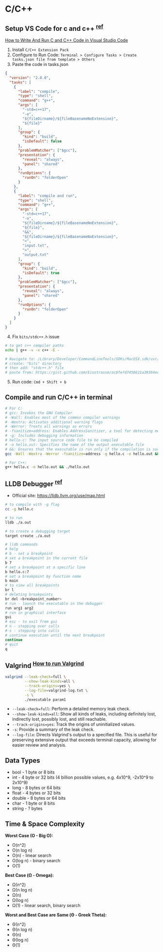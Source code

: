 # C/C++

## Setup VS Code for c and c++ <sup>[ref](https://takeuforward.org/set-up/how-to-set-up-visual-studio-code-for-c-cp-and-dsa/)</sup>

[How to Write And Run C and C++ Code in Visual Studio Code](https://www.freecodecamp.org/news/how-to-write-and-run-c-cpp-code-on-visual-studio-code/)

1. Install `C/C++ Extension Pack`
2. Configure to Run Code: `Terminal > Configure Tasks > Create tasks.json file from template > Others`
3. Paste the code in tasks.json

```json
{
  "version": "2.0.0",
  "tasks": [
    {
      "label": "compile",
      "type": "shell",
      "command": "g++",
      "args": [
        "-std=c++17",
        "-o",
        "${fileDirname}/${fileBasenameNoExtension}",
        "${file}"
      ],
      "group": {
        "kind": "build",
        "isDefault": false
      },
      "problemMatcher": ["$gcc"],
      "presentation": {
        "reveal": "always",
        "panel": "shared"
      },
      "runOptions": {
        "runOn": "folderOpen"
      }
    },
    {
      "label": "compile and run",
      "type": "shell",
      "command": "g++",
      "args": [
        "-std=c++17",
        "-o",
        "${fileDirname}/${fileBasenameNoExtension}",
        "${file}",
        "&&",
        "${fileDirname}/${fileBasenameNoExtension}",
        "<",
        "input.txt",
        ">",
        "output.txt"
      ],
      "group": {
        "kind": "build",
        "isDefault": true
      },
      "problemMatcher": ["$gcc"],
      "presentation": {
        "reveal": "always",
        "panel": "shared"
      },
      "runOptions": {
        "runOn": "folderOpen"
      }
    }
  ]
}
```

4. Fix `bits/stdc++.h` issue

```sh
# to get c++ compiler paths
echo | g++ -v -x c++ -E -

# Navigate to: /Library/Developer/CommandLineTools/SDKs/MacOSX.sdk/usr/include
# create: "bits" directory
# then add: "stdc++.h" file
# paste from: https://gist.github.com/Einstrasse/ac0fe7d7450621a39364ed3b05cacd11
```

5. Run code: `Cmd + Shift + b`

## Compile and run C/C++ in terminal

```sh
# For C:
# gcc: Invokes the GNU Compiler
# -Wall: Enables most of the common compiler warnings
# -Wextra: Activates additional warning flags
# -Werror: Treats all warnings as errors
# -fsanitize=address: Enables AddressSanitizer, a tool for detecting memory issues like buffer overflows, use-after-free, etc.
# -g: Includes debugging information
# hello.c: The input source code file to be compiled
# -o hello.out: Specifies the name of the output executable file
# &&: Ensures that the executable is run only if the compilation is successful
gcc -Wall -Wextra -Werror -fsanitize=address -g hello.c -o hello.out && ./hello.out

# For C++:
g++ hello.c -o hello.out && ./hello.out
```

## LLDB Debugger <sup>[ref](https://www.youtube.com/watch?v=v_C1cvo1biI)</sup>

- Official site: <https://lldb.llvm.org/use/map.html>

```sh
# to compile with -g flag
cc -g hello.c

# to run
lldb ./a.out

# to create a debugging target
target create ./a.out

# lldb commands
# help
# b - set a breakpoint
# set a breakpoint in the current file
b 7
# set a breakpoint at a specific line
b hello.c:7
# set a breakpoint by function name
b main
# to view all breakpoints
br l
# deleting breakpoints
br del <breakpoint_number>
# run - launch the executable in the debugger
run arg1 arg2
# run in graphical interface
gui
# esc - to exit from gui
# n - stepping over calls
# s - stepping into calls
# continue execution until the next breakpoint
continue
# quit
q
```

## Valgrind <sup>[How to run Valgrind](https://stackoverflow.com/questions/5134891/how-do-i-use-valgrind-to-find-memory-leaks)</sup>

```sh
valgrind --leak-check=full \
         --show-leak-kinds=all \
         --track-origins=yes \
         --log-file=valgrind-log.txt \
         -s \
         ./executable param1
```

- `--leak-check=full`: Perform a detailed memory leak check.
- `--show-leak-kinds=all`: Show all kinds of leaks, including definitely lost, indirectly lost, possibly lost, and still reachable.
- `--track-origins=yes`: Track the origins of uninitialized values.
- `-s`: Provide a summary of the leak check.
- `--log-file`: Directs Valgrind's output to a specified file. This is useful for preserving extensive output that exceeds terminal capacity, allowing for easier review and analysis.

## Data Types

- bool - 1 byte or 8 bits
- int - 4 byte or 32 bits (4 billion possible values, e.g. 4x10^9, -2x10^9 to 2x10^9)
- long - 8 bytes or 64 bits
- float - 4 bytes or 32 bits
- double - 8 bytes or 64 bits
- char - 1 byte or 8 bits
- string - ? bytes

## Time & Space Complexity

**Worst Case (O - Big O):**

- O(n^2)
- O(n log n)
- O(n) - linear search
- O(log n) - binary search
- O(1)

**Best Case (Ω - Omega):**

- Ω(n^2)
- Ω(n log n)
- Ω(n)
- Ω(log n)
- Ω(1) - linear search, binary search

**Worst and Best Case are Same (Θ - Greek Theta):**

- Θ(n^2)
- Θ(n log n)
- Θ(n)
- Θ(log n)
- Θ(1)
